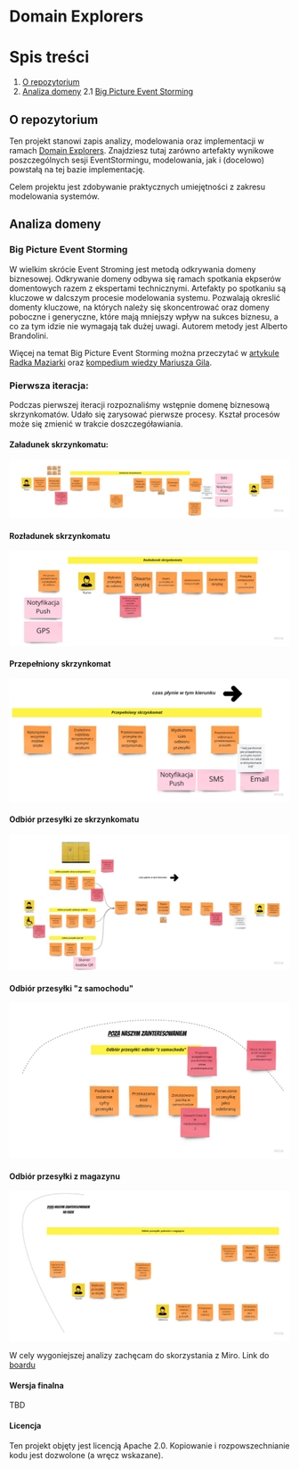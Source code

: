 # Domain Explorers

# Spis treści

1. [O repozytorium](#o-repozytorium)
2. [Analiza domeny](#analiza-domeny)
  2.1 [Big Picture Event Storming](#big-picture-event-storming)

## O repozytorium

Ten projekt stanowi zapis analizy, modelowania oraz implementacji w ramach [Domain Explorers](https://explorers.bettersoftwaredesign.pl). Znajdziesz tutaj zarówno artefakty wynikowe poszczególnych sesji EventStormingu, modelowania, jak i (docelowo) powstałą na tej bazie implementację.

Celem projektu jest zdobywanie praktycznych umiejętności z zakresu modelowania systemów.

## Analiza domeny

### Big Picture Event Storming

W wielkim skrócie Event Stroming jest metodą odkrywania domeny biznesowej. Odkrywanie domeny odbywa się ramach spotkania ekpserów domentowych razem z ekspertami technicznymi. Artefakty po spotkaniu są kluczowe w dalcszym procesie modelowania systemu. Pozwalają okreslić domenty kluczowe, na których należy się skoncentrować oraz domeny poboczne i generyczne, które mają mniejszy wpływ na sukces biznesu, a co za tym idzie nie wymagają tak dużej uwagi.  Autorem metody jest Alberto Brandolini.

Więcej na temat Big Picture Event Storming można przeczytać w [artykule Radka Maziarki](https://radekmaziarka.pl/2018/12/10/event-storming-w-organizacji-big-picture/) oraz [kompedium wiedzy  Mariusza Gila](https://github.com/mariuszgil/awesome-eventstorming).

### Pierwsza iteracja:

Podczas pierwszej iteracji rozpoznaliśmy wstępnie domenę biznesową skrzynkomatów. Udało się zarysować pierwsze procesy. Kształ procesów może się zmienić w trakcie doszczegóławiania.

#### Załadunek skrzynkomatu:

![Załadunek skrzynkomatu](./assets/loading_the_locker.jpg)

#### Rozładunek skrzynkomatu

![Rozładunek skrzynkomatu](./assets/unloading_the_locker.jpg)

#### Przepełniony skrzynkomat

![Przepełniony skrzynkomat](./assets/locker_overloaded_.jpg)

#### Odbiór przesyłki ze skrzynkomatu

![Odbiór przesyłki ze skrzynkomatu](./assets/pick_up_from_the_locker.jpg)

#### Odbiór przesyłki "z samochodu"

![Odbiór przesyłki "z samochodu"](./assets/pick_up_from_car.jpg)

#### Odbiór przesyłki z magazynu

![Odbiór przesyłki z magazynu](./assets/pick_up_from_the_warehouse.jpg)


  
W cely wygoniejszej analizy zachęcam do skorzystania z Miro.  Link do [boardu](https://miro.com/app/board/o9J_lUjTEuk=/)


#### Wersja finalna

TBD

#### Licencja

Ten projekt objęty jest licencją Apache 2.0. Kopiowanie i rozpowszechnianie kodu jest dozwolone (a wręcz wskazane).
